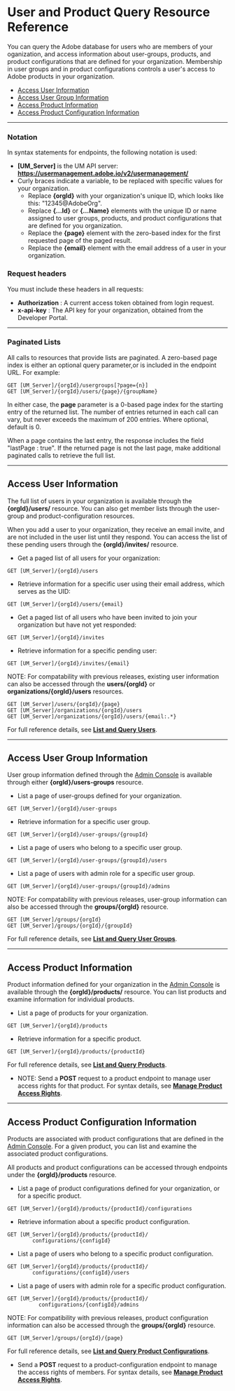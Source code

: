 # User and Product Query Resource Reference

You can query the Adobe database for users who are members of your oganization, and access information about user-groups, products, and product configurations that are defined for your organization. Membership in user groups and in product configurations controls a user's access to Adobe products in your organization.

* [Access User Information](#access-user-information)
* [Access User Group Information](#access-user-group-information)
* [Access Product Information](#access-product-information)
* [Access Product Configuration Information](#access-product-configuration-information)

***

### Notation

In syntax statements for endpoints, the following notation is used:

* **[UM_Server]** is the UM API server: **https://usermanagement.adobe.io/v2/usermanagement/**
* Curly braces indicate a variable, to be replaced with specific values for your organization.
  - Replace **{orgId}** with your organization's unique ID, which looks like this: "12345@AdobeOrg".
  - Replace **{...Id}** or **{...Name}** elements with the unique ID or name assigned to user groups, products, and product configurations that are defined for you organization.
  - Replace the **{page}** element with the zero-based index for the first requested page of the paged result.
  - Replace the **{email}** element with the email address of a user in your organization.

### Request headers

You must include these headers in all requests:

* **Authorization** : A current access token obtained from login request.
* **x-api-key** : The API key for your organization, obtained from the Developer Portal.

***

### Paginated Lists

All calls to resources that provide lists are paginated. A zero-based page index is either an optional query parameter,or is included in the endpoint URL. For example:

```
GET [UM_Server]/{orgId}/usergroups[?page={n}]
GET [UM_Server]/{orgId}/users/{page}/{groupName}
```

In either case, the **page** parameter is a 0-based page index for the starting entry of the returned list. The number of entries returned in each call can vary, but never exceeds the maximum of 200 entries. Where optional, default is 0.

When a page contains the last entry, the response includes the field "lastPage : true". If the returned page is not the last page, make additional paginated calls to retrieve the full list.

***

## Access User Information

The full list of users in your organization is available through the **{orgId}/users/** resource. You can also get member lists through the user-group and product-configuration resources.

When you add a user to your organization, they receive an email invite, and are not included in the user list until they respond. You can access the list of these pending users through the **{orgId}/invites/** resource.

* Get a paged list of all users for your organization:

```
GET [UM_Server]/{orgId}/users
```
* Retrieve information for a specific user using their email address, which serves as the UID:

```
GET [UM_Server]/{orgId}/users/{email}
```
* Get a paged list of all users who have been invited to join your organization but have not yet responded:

```
GET [UM_Server]/{orgId}/invites
```
* Retrieve information for a specific pending user:

```
GET [UM_Server]/{orgId}/invites/{email}
```

NOTE: For compatability with previous releases, existing user information can also be accessed through the **users/{orgId}** or **organizations/{orgId}/users** resources.

```
GET [UM_Server]/users/{orgId}/{page}
GET [UM_Server]/organizations/{orgId}/users
GET [UM_Server]/organizations/{orgId}/users/{email:.*}
```

For full reference details, see **[List and Query Users](queryusers.md)**.

***

## Access User Group Information

User group information defined through the [Admin Console](https://adminconsole.adobe.com/enterprise/) is available through either **{orgId}/users-groups** resource.

* List a page of user-groups defined for your organization.

```
GET [UM_Server]/{orgId}/user-groups
```
* Retrieve information for a specific user group.

```
GET [UM_Server]/{orgId}/user-groups/{groupId}
```
* List a page of users who belong to a specific user group.

```
GET [UM_Server]/{orgId}/user-groups/{groupId}/users
```
* List a page of users with admin role for a specific user group.

```
GET [UM_Server]/{orgId}/user-groups/{groupId}/admins
```

NOTE: For compatability with previous releases, user-group information can also be accessed through the **groups/{orgId}** resource.

```
GET [UM_Server]/groups/{orgId}
GET [UM_Server]/groups/{orgId}/{groupId}
```

For full reference details, see **[List and Query User Groups](queryusergroups.md)**.

***

## Access Product Information

Product information defined for your organization in the [Admin Console](https://adminconsole.adobe.com/enterprise/) is available through the **{orgId}/products/** resource. You can list products and examine information for individual products.

* List a page of products for your organization.

```
GET [UM_Server]/{orgId}/products
```
* Retrieve information for a specific product.

```
GET [UM_Server]/{orgId}/products/{productId}
```

For full reference details, see **[List and Query Products](queryproducts.md)**.

* NOTE: Send a **POST** request to a product endpoint to manage user access rights for that product. For syntax details, see **[Manage Product Access Rights](accessActionsRef.md)**.

***

## Access Product Configuration Information

Products are associated with product configurations that are defined in the [Admin Console](https://adminconsole.adobe.com/enterprise/). For a given product, you can list and examine the associated product configurations.

All products and product configurations can be accessed through endpoints under the **{orgId}/products** resource.

* List a page of product configurations defined for your organization, or for a specific product.

```
GET [UM_Server]/{orgId}/products/{productId}/configurations
```
* Retrieve information about a specific product configuration.

```
GET [UM_Server]/{orgId}/products/{productId}/
        configurations/{configId}
```
* List a page of users who belong to a specific product configuration.

```
GET [UM_Server]/{orgId}/products/{productId}/
        configurations/{configId}/users
```
* List a page of users with admin role for a specific product configuration.

```
GET [UM_Server]/{orgId}/products/{productId}/
          configurations/{configId}/admins
```

NOTE: For compatibility with previous releases, product configuration information can also be accessed through the **groups/{orgId}** resource.

```
GET [UM_Server]/groups/{orgId}/{page}
```

For full reference details, see **[List and Query Product Configurations](QueryProductConfigs.md)**.

* Send a **POST** request to a product-configuration endpoint to manage the access rights of members. For syntax details, see **[Manage Product Access Rights](accessactionsref.md)**.
